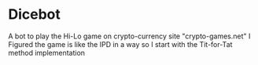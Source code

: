 # Dicebot
A bot to play the Hi-Lo game on crypto-currency site "crypto-games.net"
I Figured the game is like the IPD in a way so I start with the Tit-for-Tat method implementation
